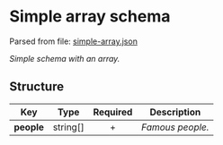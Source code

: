 # __Simple array schema__
Parsed from file: [simple-array.json](https://github.com/McCastles/JMC/blob/master/examples/simple-array.json)

_Simple schema with an array._
## __Structure__

|Key|Type|Required|Description|
|-|:-:|:-:|-|
|__people__|string[]|+|_Famous people._|